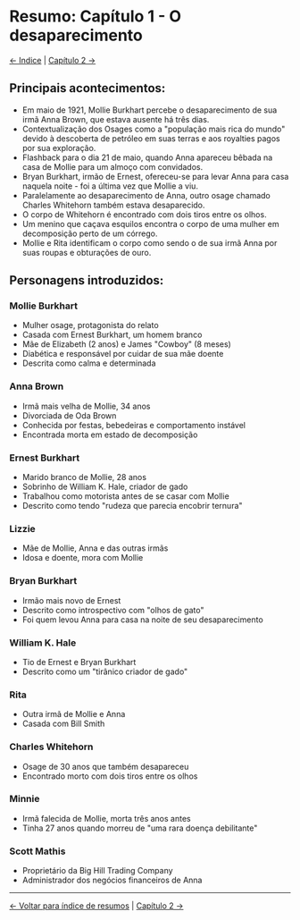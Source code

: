 # Resumo: Capítulo 1 - O desaparecimento

[← Indice](README.md) | [Capítulo 2 →](assassinos_da_lua_das_flores_chapter_02_resumo.md)

## Principais acontecimentos:
- Em maio de 1921, Mollie Burkhart percebe o desaparecimento de sua irmã Anna Brown, que estava ausente há três dias.
- Contextualização dos Osages como a "população mais rica do mundo" devido à descoberta de petróleo em suas terras e aos royalties pagos por sua exploração.
- Flashback para o dia 21 de maio, quando Anna apareceu bêbada na casa de Mollie para um almoço com convidados.
- Bryan Burkhart, irmão de Ernest, ofereceu-se para levar Anna para casa naquela noite - foi a última vez que Mollie a viu.
- Paralelamente ao desaparecimento de Anna, outro osage chamado Charles Whitehorn também estava desaparecido.
- O corpo de Whitehorn é encontrado com dois tiros entre os olhos.
- Um menino que caçava esquilos encontra o corpo de uma mulher em decomposição perto de um córrego.
- Mollie e Rita identificam o corpo como sendo o de sua irmã Anna por suas roupas e obturações de ouro.

## Personagens introduzidos:

### Mollie Burkhart
- Mulher osage, protagonista do relato
- Casada com Ernest Burkhart, um homem branco
- Mãe de Elizabeth (2 anos) e James "Cowboy" (8 meses)
- Diabética e responsável por cuidar de sua mãe doente
- Descrita como calma e determinada

### Anna Brown
- Irmã mais velha de Mollie, 34 anos
- Divorciada de Oda Brown
- Conhecida por festas, bebedeiras e comportamento instável
- Encontrada morta em estado de decomposição

### Ernest Burkhart
- Marido branco de Mollie, 28 anos
- Sobrinho de William K. Hale, criador de gado
- Trabalhou como motorista antes de se casar com Mollie
- Descrito como tendo "rudeza que parecia encobrir ternura"

### Lizzie
- Mãe de Mollie, Anna e das outras irmãs
- Idosa e doente, mora com Mollie

### Bryan Burkhart
- Irmão mais novo de Ernest
- Descrito como introspectivo com "olhos de gato"
- Foi quem levou Anna para casa na noite de seu desaparecimento

### William K. Hale
- Tio de Ernest e Bryan Burkhart
- Descrito como um "tirânico criador de gado"

### Rita
- Outra irmã de Mollie e Anna
- Casada com Bill Smith

### Charles Whitehorn
- Osage de 30 anos que também desapareceu
- Encontrado morto com dois tiros entre os olhos

### Minnie
- Irmã falecida de Mollie, morta três anos antes
- Tinha 27 anos quando morreu de "uma rara doença debilitante"

### Scott Mathis
- Proprietário da Big Hill Trading Company
- Administrador dos negócios financeiros de Anna 

---

[← Voltar para índice de resumos](README.md) | [Capítulo 2 →](assassinos_da_lua_das_flores_chapter_02_resumo.md) 